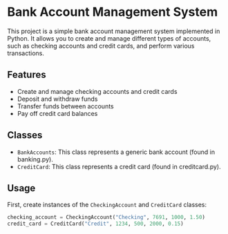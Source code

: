 # Bank Account Management System

This project is a simple bank account management system implemented in Python. It allows you to create and manage different types of accounts, such as checking accounts and credit cards, and perform various transactions.

## Features

* Create and manage checking accounts and credit cards
* Deposit and withdraw funds
* Transfer funds between accounts
* Pay off credit card balances

## Classes

* `BankAccounts`: This class represents a generic bank account (found in banking.py).
* `CreditCard`: This class represents a credit card (found in creditcard.py).

## Usage

First, create instances of the `CheckingAccount` and `CreditCard` classes:

```python
checking_account = CheckingAccount("Checking", 7691, 1000, 1.50)
credit_card = CreditCard("Credit", 1234, 500, 2000, 0.15)